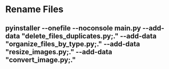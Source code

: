 # Rename Files

## pyinstaller --onefile --noconsole main.py --add-data "delete_files_duplicates.py;." --add-data "organize_files_by_type.py;." --add-data "resize_images.py;." --add-data "convert_image.py;."